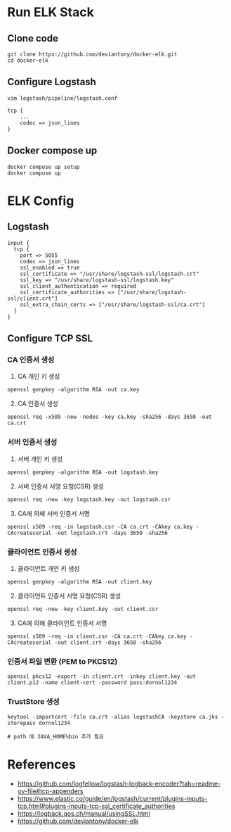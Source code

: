 # Run ELK Stack

## Clone code

```shell
git clone https://github.com/deviantony/docker-elk.git
cd docker-elk
```

## Configure Logstash

```shell
vim logstash/pipeline/logstash.conf
```

```text
tcp {
    ...
    codec => json_lines
}
```

## Docker compose up

```shell
docker compose up setup
docker compose up
```



# ELK Config

## Logstash

```text
input {
  tcp {
    port => 5055
    codec => json_lines
    ssl_enabled => true
    ssl_certificate => "/usr/share/logstash-ssl/logstash.crt"
    ssl_key => "/usr/share/logstash-ssl/logstash.key"
    ssl_client_authentication => required
    ssl_certificate_authorities => ["/usr/share/logstash-ssl/client.crt"]
    ssl_extra_chain_certs => ["/usr/share/logstash-ssl/ca.crt"]
  }
}
```


## Configure TCP SSL
### CA 인증서 생성

1. CA 개인 키 생성
```shell
openssl genpkey -algorithm RSA -out ca.key
```
2. CA 인증서 생성
```shell
openssl req -x509 -new -nodes -key ca.key -sha256 -days 3650 -out ca.crt
```

### 서버 인증서 생성
1. 서버 개인 키 생성
```shell
openssl genpkey -algorithm RSA -out logstash.key
```

2. 서버 인증서 서명 요청(CSR) 생성
```shell
openssl req -new -key logstash.key -out logstash.csr
```

3. CA에 의해 서버 인증서 서명
```shell
openssl x509 -req -in logstash.csr -CA ca.crt -CAkey ca.key -CAcreateserial -out logstash.crt -days 3650 -sha256
```

### 클라이언트 인증서 생성
1. 클라이언트 개인 키 생성
```shell
openssl genpkey -algorithm RSA -out client.key
```

2. 클라이언트 인증서 서명 요청(CSR) 생성
```shell
openssl req -new -key client.key -out client.csr
```

3. CA에 의해 클라이언트 인증서 서명
```shell
openssl x509 -req -in client.csr -CA ca.crt -CAkey ca.key -CAcreateserial -out client.crt -days 3650 -sha256
```
### 인증서 파일 변환 (PEM to PKCS12)
```shell
openssl pkcs12 -export -in client.crt -inkey client.key -out client.p12 -name client-cert -password pass:dornol1234
```

### TrustStore 생성
```shell
keytool -importcert -file ca.crt -alias logstashCA -keystore ca.jks -storepass dornol1234

# path 에 JAVA_HOME%bin 추가 필요 
```


# References
- https://github.com/logfellow/logstash-logback-encoder?tab=readme-ov-file#tcp-appenders
- https://www.elastic.co/guide/en/logstash/current/plugins-inputs-tcp.html#plugins-inputs-tcp-ssl_certificate_authorities
- https://logback.qos.ch/manual/usingSSL.html
- https://github.com/deviantony/docker-elk